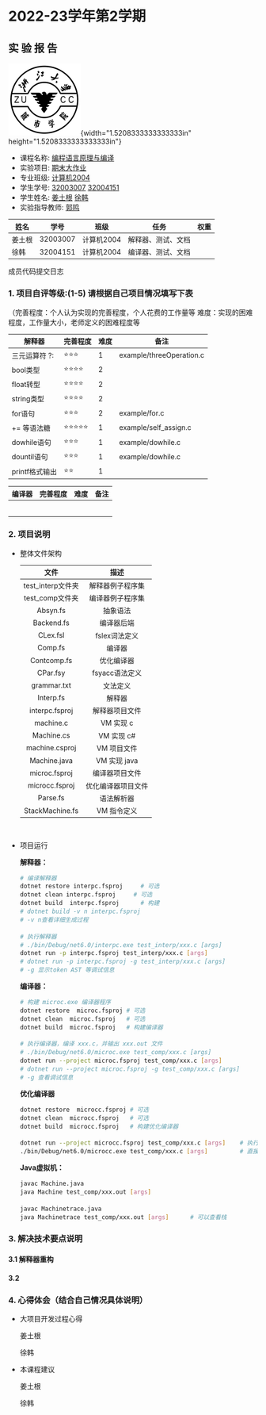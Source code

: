 # **2022-23学年第2学期**

## **实 验 报 告**

![zucc](assets/zucc.png){width="1.5208333333333333in" height="1.5208333333333333in"}

- 课程名称: <u>编程语言原理与编译</u>
- 实验项目: <u>期末大作业</u>
- 专业班级: <u>计算机2004</u>
- 学生学号: <u>32003007</u> <u>32004151</u>
- 学生姓名: <u>姜土根</u> <u>徐韩</u>
- 实验指导教师: <u>郭鸣</u>

| 姓名   | 学号     | 班级       | 任务               | 权重 |
| ------ | -------- | ---------- | ------------------ | ---- |
| 姜土根 | 32003007 | 计算机2004 | 解释器、测试、文档 |      |
| 徐韩   | 32004151 | 计算机2004 | 编译器、测试、文档 |      |

成员代码提交日志



### 1. 项目自评等级:(1-5) 请根据自己项目情况填写下表

（完善程度：个人认为实现的完善程度，个人花费的工作量等
	难度：实现的困难程度，工作量大小，老师定义的困难程度等

| 解释器         | 完善程度 | 难度 | 备注                     |
| -------------- | -------- | ---- | ------------------------ |
| 三元运算符 ?:  | ⭐⭐⭐      | 1    | example/threeOperation.c |
| bool类型       | ⭐⭐⭐⭐     | 2    |                          |
| float转型      | ⭐⭐⭐⭐     | 2    |                          |
| string类型     | ⭐⭐⭐⭐     | 2    |                          |
| for语句        | ⭐⭐⭐      | 2    | example/for.c            |
| += 等语法糖    | ⭐⭐⭐⭐⭐    | 1    | example/self_assign.c    |
| dowhile语句    | ⭐⭐⭐      | 1    | example/dowhile.c        |
| dountil语句    | ⭐⭐⭐      | 1    | example/dowhile.c        |
| printf格式输出 | ⭐⭐       | 1    |                          |



| 编译器 | 完善程度 | 难度 | 备注 |
| ------ | -------- | ---- | ---- |
|        |          |      |      |
|        |          |      |      |
|        |          |      |      |
|        |          |      |      |
|        |          |      |      |
|        |          |      |      |

### 2. 项目说明

- 整体文件架构

  |       文件        |        描述        |
  | :---------------: | :----------------: |
  | test_interp文件夹 |  解释器例子程序集  |
  |  test_comp文件夹  |  编译器例子程序集  |
  |     Absyn.fs      |      抽象语法      |
  |    Backend.fs     |     编译器后端     |
  |     CLex.fsl      |   fslex词法定义    |
  |      Comp.fs      |       编译器       |
  |    Contcomp.fs    |     优化编译器     |
  |     CPar.fsy      |   fsyacc语法定义   |
  |    grammar.txt    |      文法定义      |
  |     Interp.fs     |       解释器       |
  |  interpc.fsproj   |   解释器项目文件   |
  |     machine.c     |     VM 实现 c      |
  |    Machine.cs     |     VM 实现 c#     |
  |  machine.csproj   |    VM 项目文件     |
  |   Machine.java    |    VM 实现 java    |
  |   microc.fsproj   |   编译器项目文件   |
  |  microcc.fsproj   | 优化编译器项目文件 |
  |     Parse.fs      |     语法解析器     |
  |  StackMachine.fs  |    VM 指令定义     |

  ​    

- 项目运行

  **解释器：**

  ```sh
  # 编译解释器
  dotnet restore interpc.fsproj     # 可选
  dotnet clean interpc.fsproj  	  # 可选
  dotnet build  interpc.fsproj      # 构建
  # dotnet build -v n interpc.fsproj 
  # -v n查看详细生成过程
  
  # 执行解释器
  # ./bin/Debug/net6.0/interpc.exe test_interp/xxx.c [args]
  dotnet run -p interpc.fsproj test_interp/xxx.c [args]
  # dotnet run -p interpc.fsproj -g test_interp/xxx.c [args] 
  # -g 显示token AST 等调试信息  
  ```
  
  **编译器：**
  
  ```sh
  # 构建 microc.exe 编译器程序 
  dotnet restore  microc.fsproj # 可选
  dotnet clean  microc.fsproj   # 可选
  dotnet build  microc.fsproj   # 构建编译器
  
  # 执行编译器，编译 xxx.c，并输出 xxx.out 文件
  # ./bin/Debug/net6.0/microc.exe test_comp/xxx.c [args]
  dotnet run --project microc.fsproj test_comp/xxx.c [args]
  # dotnet run --project microc.fsproj -g test_comp/xxx.c [args]
  # -g 查看调试信息
  ```

  **优化编译器**
  
  ```sh
  dotnet restore  microcc.fsproj # 可选
  dotnet clean  microcc.fsproj   # 可选
  dotnet build  microcc.fsproj   # 构建优化编译器
  
  dotnet run --project microcc.fsproj test_comp/xxx.c [args]    # 执行优化编译器
  ./bin/Debug/net6.0/microcc.exe test_comp/xxx.c [args]         # 直接执行
  ```
  
  **Java虚拟机：**
  
  ```sh
  javac Machine.java
  java Machine test_comp/xxx.out [args]
  
  javac Machinetrace.java
  java Machinetrace test_comp/xxx.out [args]      # 可以查看栈
  ```
  
  

### 3. 解决技术要点说明

#### 3.1 解释器重构



#### 3.2 



### 4. 心得体会（结合自己情况具体说明）

- 大项目开发过程心得

  姜土根

  

  徐韩

  

- 本课程建议
  
  姜土根
  
  
  
  徐韩
  
  
  
  